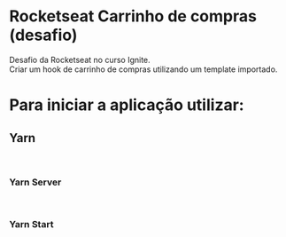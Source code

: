 # Rocketseat Carrinho de compras (desafio) 
Desafio da Rocketseat no curso Ignite. <br> 
Criar um hook de carrinho de compras utilizando um template importado. 

<h1> Para iniciar a aplicação utilizar: </h1>
<h2> Yarn </h2> <br>
<h3> Yarn Server </h3><br>
<h3> Yarn Start </h3>
